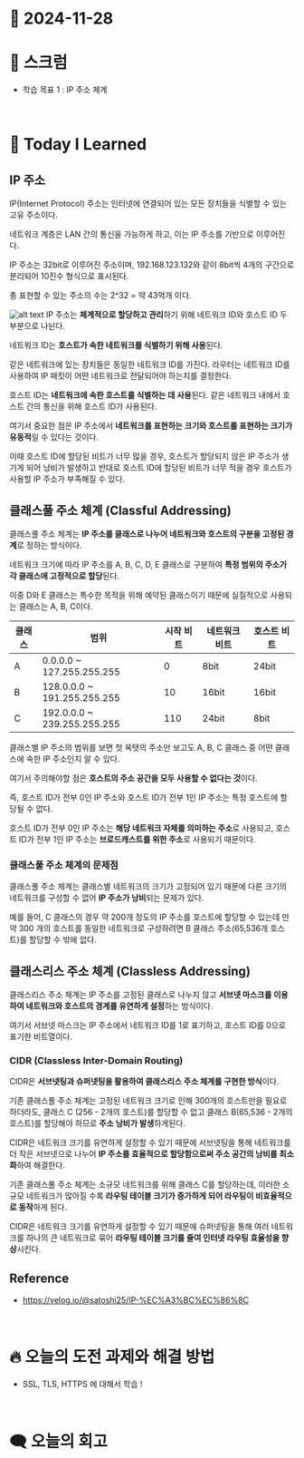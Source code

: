 # 📆 2024-11-28

# 🔔 스크럼

- 학습 목표 1 : IP 주소 체계
<br/>

# 🚀 Today I Learned

## IP 주소
IP(Internet Protocol) 주소는 인터넷에 연결되어 있는 모든 장치들을 식별할 수 있는 고유 주소이다.

네트워크 계층은 LAN 간의 통신을 가능하게 하고, 이는 IP 주소를 기반으로 이루어진다.

IP 주소는 32bit로 이루어진 주소이며, 192.168.123.132와 같이 8bit씩 4개의 구간으로 분리되어 10진수 형식으로 표시된다. 

총 표현할 수 있는 주소의 수는 2^32 = 약 43억개 이다.

![alt text](https://velog.velcdn.com/images%2Fsatoshi25%2Fpost%2F551623c4-e2bb-4d35-b8ea-c988cad396a0%2F%E1%84%89%E1%85%B3%E1%84%8F%E1%85%B3%E1%84%85%E1%85%B5%E1%86%AB%E1%84%89%E1%85%A3%E1%86%BA%202021-09-13%20%E1%84%8B%E1%85%A9%E1%84%92%E1%85%AE%2012.25.51.png)
IP 주소는 **체계적으로 할당하고 관리**하기 위해 네트워크 ID와 호스트 ID 두 부분으로 나뉜다.

네트워크 ID는 **호스트가 속한 네트워크를 식별하기 위해 사용**된다. 

같은 네트워크에 있는 장치들은 동일한 네트워크 ID를 가진다. 라우터는 네트워크 ID를 사용하여 IP 패킷이 어떤 네트워크로 전달되어야 하는지를 결정한다.

호스트 ID는 **네트워크에 속한 호스트를 식별하는 데 사용**된다. 같은 네트워크 내에서 호스트 간의 통신을 위해 호스트 ID가 사용된다.

여기서 중요한 점은 IP 주소에서 **네트워크를 표현하는 크기와 호스트를 표현하는 크기가 유동적**일 수 있다는 것이다.

이때 호스트 ID에 할당된 비트가 너무 많을 경우, 호스트가 할당되지 않은 IP 주소가 생기게 되어 낭비가 발생하고 반대로 호스트 ID에 할당된 비트가 너무 적을 경우 호스트가 사용할 IP 주소가 부족해질 수 있다.

## 클래스풀 주소 체계 (Classful Addressing)

클래스풀 주소 체계는 **IP 주소를 클래스로 나누어 네트워크와 호스트의 구분을 고정된 경계**로 정하는 방식이다.

네트워크 크기에 따라 IP 주소를 A, B, C, D, E 클래스로 구분하여 **특정 범위의 주소가 각 클래스에 고정적으로 할당**된다.

이중 D와 E 클래스는 특수한 목적을 위해 예약된 클래스이기 때문에 실질적으로 사용되는 클래스는 A, B, C이다.

| 클래스 | 범위 | 시작 비트 | 네트워크 비트 | 호스트 비트 |
| --- | --- | --- | --- | --- |
| A | 0.0.0.0 ~ 127.255.255.255 | 0 | 8bit | 24bit |
| B | 128.0.0.0 ~ 191.255.255.255 | 10 | 16bit | 16bit |
| C | 192.0.0.0 ~ 239.255.255.255 | 110 | 24bit | 8bit |

클래스별 IP 주소의 범위를 보면 첫 옥텟의 주소만 보고도 A, B, C 클래스 중 어떤 클래스에 속한 IP 주소인지 알 수 있다.

여기서 주의해야할 점은 **호스트의 주소 공간을 모두 사용할 수 없다는 것**이다. 

즉, 호스트 ID가 전부 0인 IP 주소와 호스트 ID가 전부 1인 IP 주소는 특정 호스트에 할당될 수 없다.

호스트 ID가 전부 0인 IP 주소는 **해당 네트워크 자체를 의미하는 주소**로 사용되고, 호스트 ID가 전부 1인 IP 주소는 **브로드캐스트를 위한 주소**로 사용되기 때문이다.

### 클래스풀 주소 체계의 문제점

클래스풀 주소 체계는 클래스별 네트워크의 크기가 고정되어 있기 때문에 다른 크기의 네트워크를 구성할 수 없어 **IP 주소가 낭비**되는 문제가 있다.

예를 들어, C 클래스의 경우 약 200개 정도의 IP 주소를 호스트에 할당할 수 있는데 만약 300 개의 호스트를 동일한 네트워크로 구성하려면 B 클래스 주소(65,536개 호스트)를 할당할 수 밖에 없다.

## 클래스리스 주소 체계 (Classless Addressing)

클래스리스 주소 체계는 IP 주소를 고정된 클래스로 나누지 않고 **서브넷 마스크를 이용하여 네트워크와 호스트의 경계를 유연하게 설정**하는 방식이다.

여기서 서브넷 마스크는 IP 주소에서 네트워크 ID를 1로 표기하고, 호스트 ID를 0으로 표기한 비트열이다.

### CIDR (Classless Inter-Domain Routing)
CIDR은 **서브넷팅과 슈퍼넷팅을 활용하여 클래스리스 주소 체계를 구현한 방식**이다. 

기존 클래스풀 주소 체계는 고정된 네트워크 크기로 인해 300개의 호스트만을 필요로 하더라도, 클래스 C (256 - 2개의 호스트)를 할당할 수 없고 클래스 B(65,536 - 2개의 호스트)를 할당해야 하므로 **주소 낭비가 발생**하게된다.

CIDR은 네트워크 크기를 유연하게 설정할 수 있기 때문에 서브넷팅을 통해 네트워크를 더 작은 서브넷으로 나누어 **IP 주소를 효율적으로 할당함으로써 주소 공간의 낭비를 최소화**하여 해결한다.

기존 클래스풀 주소 체계는 소규모 네트워크를 위해 클래스 C를 할당하는데, 이러한 소규모 네트워크가 많아질 수록 **라우팅 테이블 크기가 증가하게 되어 라우팅이 비효율적으로 동작**하게 된다.

CIDR은 네트워크 크기를 유연하게 설정할 수 있기 때문에 슈퍼넷팅을 통해 여러 네트워크를 하나의 큰 네트워크로 묶어 **라우팅 테이블 크기를 줄여 인터넷 라우팅 효율성을 향상**시킨다.

## Reference
- https://velog.io/@satoshi25/IP-%EC%A3%BC%EC%86%8C
<br/>

# 🔥 오늘의 도전 과제와 해결 방법

- SSL, TLS, HTTPS 에 대해서 학습 !

<br/>

# 🗨️ 오늘의 회고



<!--
- 오늘의 학습 경험에 대한 자유로운 생각이나 느낀 점을 기록합니다.
- 성공적인 점, 개선해야 할 점, 새롭게 시도하고 싶은 방법 등을 포함할 수 있습니다.-->

